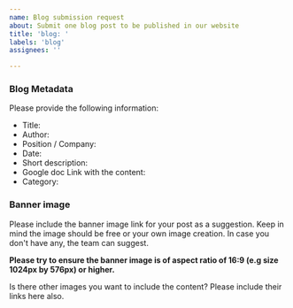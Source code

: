 ```yaml
---
name: Blog submission request
about: Submit one blog post to be published in our website
title: 'blog: '
labels: 'blog'
assignees: ''

---
```


### Blog Metadata

Please provide the following information:

* Title:
* Author:
* Position / Company: 
* Date:
* Short description:
* Google doc Link with the content:
* Category:


### Banner image

Please include the banner image link for your post as a suggestion.
Keep in mind the image should be free or your own image creation.
In case you don't have any, the team can suggest.

**Please try to ensure the banner image is of aspect ratio of 16:9 (e.g size 1024px by 576px) or higher.**


Is there other images you want to include the content? Please include their links here also.
